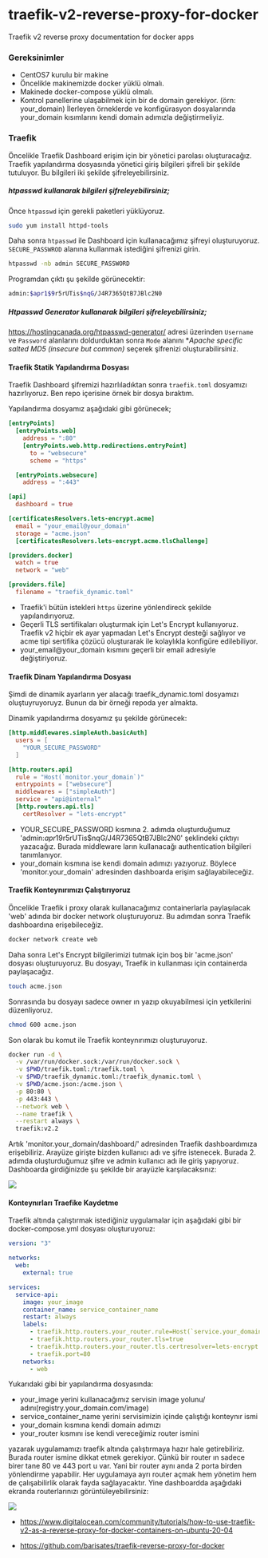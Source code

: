 # traefik-v2-reverse-proxy-for-docker

Traefik v2 reverse proxy documentation for docker apps


### Gereksinimler

- CentOS7 kurulu bir makine
- Öncelikle makinemizde docker yüklü olmalı.
- Makinede docker-compose yüklü olmalı.
- Kontrol panellerine ulaşabilmek için bir de domain gerekiyor. (örn: your_domain) İlerleyen örneklerde ve konfigürasyon dosyalarında your_domain kısımlarını kendi domain adımızla değiştirmeliyiz.
### Traefik 

Öncelikle Traefik Dashboard erişim için bir yönetici parolası oluşturacağız. Traefik yapılandırma dosyasında yönetici giriş bilgileri şifreli bir şekilde tutuluyor. Bu bilgileri iki şekilde şifreleyebilirsiniz.

##### htpasswd kullanarak bilgileri şifreleyebilirsiniz;

Önce `htpasswd` için gerekli paketleri yüklüyoruz.

```bash
sudo yum install httpd-tools
```
Daha sonra `htpasswd` ile Dashboard için kullanacağımız şifreyi oluşturuyoruz. `SECURE_PASSWROD` alanına kullanmak istediğini şifrenizi girin.

```bash
htpasswd -nb admin SECURE_PASSWORD
```

Programdan çıktı şu şekilde görünecektir:

```bash
admin:$apr1$9r5rUTis$nqG/J4R7365QtB7JBlc2N0
```

##### Htpasswd Generator kullanarak bilgileri şifreleyebilirsiniz;

https://hostingcanada.org/htpasswd-generator/ adresi üzerinden `Username` ve `Password` alanlarını doldurduktan sonra `Mode` alanını **Apache specific salted MD5 (insecure but common)* seçerek şifrenizi oluşturabilirsiniz.

#### Traefik Statik Yapılandırma Dosyası

Traefik Dashboard şifremizi hazırlıladıktan sonra `traefik.toml` dosyamızı hazırlıyoruz. Ben repo içerisine örnek bir dosya bıraktım.

Yapılandırma dosyamız aşağıdaki gibi görünecek;

```toml
[entryPoints]
  [entryPoints.web]
    address = ":80"
    [entryPoints.web.http.redirections.entryPoint]
      to = "websecure"
      scheme = "https"

  [entryPoints.websecure]
    address = ":443"

[api]
  dashboard = true

[certificatesResolvers.lets-encrypt.acme]
  email = "your_email@your_domain"
  storage = "acme.json"
  [certificatesResolvers.lets-encrypt.acme.tlsChallenge]

[providers.docker]
  watch = true
  network = "web"

[providers.file]
  filename = "traefik_dynamic.toml"
```
- Traefik'i bütün istekleri `https` üzerine yönlendireck şekilde yapılandırıyoruz. 
- Geçerli TLS sertifikaları oluşturmak için Let's Encrypt kullanıyoruz. Traefik v2 hiçbir ek ayar yapmadan Let's Encrypt desteği sağlıyor ve acme tipi sertifika çözücü oluşturarak ile kolaylıkla konfigüre edilebiliyor.
- your_email@your_domain kısmını geçerli bir email adresiyle değiştiriyoruz.
#### Traefik Dinam Yapılandırma Dosyası

Şimdi de dinamik ayarların yer alacağı traefik_dynamic.toml dosyamızı oluştuyruyoruyz. Bunun da bir örneği repoda yer almakta.

Dinamik yapılandırma dosyamız şu şekilde görünecek:

```toml
[http.middlewares.simpleAuth.basicAuth]
  users = [
    "YOUR_SECURE_PASSWORD"
  ]

[http.routers.api]
  rule = "Host(`monitor.your_domain`)"
  entrypoints = ["websecure"]
  middlewares = ["simpleAuth"]
  service = "api@internal"
  [http.routers.api.tls]
    certResolver = "lets-encrypt"
```
- YOUR_SECURE_PASSWORD kısmına 2. adımda oluşturduğumuz 'admin:$apr1$9r5rUTis$nqG/J4R7365QtB7JBlc2N0' şeklindeki çıktıyı yazacağız. Burada middleware ların kullanacağı authentication bilgileri tanımlanıyor.
- your_domain kısmına ise kendi domain adımızı yazıyoruz. Böylece 'monitor.your_domain' adresinden dashboarda erişim sağlayabileceğiz.

#### Traefik Konteynırımızı Çalıştırıyoruz

Öncelikle Traefik i proxy olarak kullanacağımız containerlarla paylaşılacak 'web' adında bir docker network oluşturuyoruz. Bu adımdan sonra Traefik dashboardına erişebileceğiz.

```bash
docker network create web
```

Daha sonra Let's Encrypt bilgilerimizi tutmak için boş bir 'acme.json' dosyası oluşturuyoruz. Bu dosyayı, Traefik in kullanması için containerda paylaşacağız.

```bash
touch acme.json
```

Sonrasında bu dosyayı sadece owner ın yazıp okuyabilmesi için yetkilerini düzenliyoruz.

```bash
chmod 600 acme.json
```

Son olarak bu komut ile Traefik konteynırımızı oluşturuyoruz.

```bash
docker run -d \
  -v /var/run/docker.sock:/var/run/docker.sock \
  -v $PWD/traefik.toml:/traefik.toml \
  -v $PWD/traefik_dynamic.toml:/traefik_dynamic.toml \
  -v $PWD/acme.json:/acme.json \
  -p 80:80 \
  -p 443:443 \
  --network web \
  --name traefik \
  --restart always \
  traefik:v2.2
```

Artık 'monitor.your_domain/dashboard/' adresinden Traefik dashboardımıza erişebiliriz. Arayüze girişte bizden kullanıcı adı ve şifre istenecek. Burada 2. adımda oluşturduğumuz şifre ve admin kullanıcı adı ile giriş yapıyoruz. Dashboarda girdiğinizde şu şekilde bir arayüzle karşılacaksınız: 

[![](https://github.com/berkevaroll/traefik-v2-reverse-proxy-for-docker/blob/main/traefik_2_empty_dashboard.1.png)](https://github.com/berkevaroll/traefik-v2-reverse-proxy-for-docker/blob/main/traefik_2_empty_dashboard.1.png)

#### Konteynırları Traefike Kaydetme

Traefik altında çalıştırmak istediğiniz uygulamalar için aşağıdaki gibi bir docker-compose.yml dosyası oluşturuyoruz:

```yml
version: "3"

networks:
  web:
    external: true

services:
  service-api:
    image: your_image
    container_name: service_container_name
    restart: always
    labels:
      - traefik.http.routers.your_router.rule=Host(`service.your_domain`)
      - traefik.http.routers.your_router.tls=true
      - traefik.http.routers.your_router.tls.certresolver=lets-encrypt
      - traefik.port=80
    networks:
      - web
```

Yukarıdaki gibi bir yapılandırma dosyasında:

- your_image yerini kullanacağımız servisin image yolunu/ adını(registry.your_domain.com/image)
- service_container_name yerini servisimizin içinde çalıştığı konteynır ismi
- your_domain kısmına kendi domain adımızı
- your_router kısmını ise kendi vereceğimiz router ismini
	
yazarak uygulamamızı traefik altında çalıştırmaya hazır hale getirebiliriz. Burada router ismine dikkat etmek gerekiyor. Çünkü bir router ın sadece birer tane 80 ve 443 port u var. Yani bir router aynı anda 2 porta birden yönlendirme yapabilir.
Her uygulamaya ayrı router açmak hem yönetim hem de çalışabilirlik olarak fayda sağlayacaktır. Yine dashboardda aşağıdaki ekranda routerlarınızı görüntüleyebilirsiniz:


[![](https://github.com/berkevaroll/traefik-v2-reverse-proxy-for-docker/blob/main/traefik_2_http_routers.1.png)](https://github.com/berkevaroll/traefik-v2-reverse-proxy-for-docker/blob/main/traefik_2_http_routers.1.png)

- https://www.digitalocean.com/community/tutorials/how-to-use-traefik-v2-as-a-reverse-proxy-for-docker-containers-on-ubuntu-20-04

- https://github.com/barisates/traefik-reverse-proxy-for-docker
